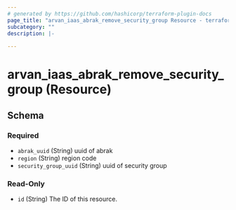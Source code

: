 ```yaml
---
# generated by https://github.com/hashicorp/terraform-plugin-docs
page_title: "arvan_iaas_abrak_remove_security_group Resource - terraform-provider-arvan"
subcategory: ""
description: |-
  
---
```


# arvan_iaas_abrak_remove_security_group (Resource)





<!-- schema generated by tfplugindocs -->
## Schema

### Required

- `abrak_uuid` (String) uuid of abrak
- `region` (String) region code
- `security_group_uuid` (String) uuid of security group

### Read-Only

- `id` (String) The ID of this resource.


